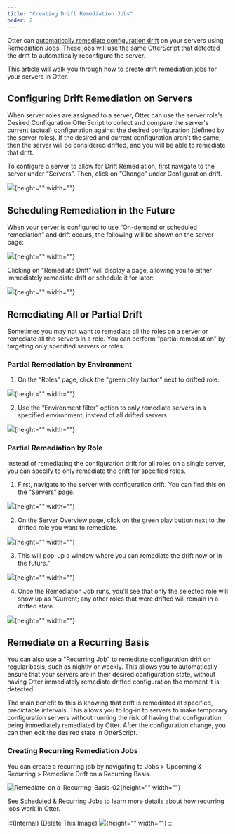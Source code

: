 ```yaml
---
title: "Creating Drift Remediation Jobs"
order: 2
---
```


Otter can [automatically remediate configuration drift](/docs/otter/drift-remediation-configuration-as-code/otter-automatically-remediate-configuration-drift) on your servers using Remediation Jobs. These jobs will use the same OtterScript that detected the drift to automatically reconfigure the server. 

This article will walk you through how to create drift remediation jobs for your servers in Otter.

## Configuring Drift Remediation on Servers
When server roles are assigned to a server, Otter can use the server role's Desired Configuration OtterScript to collect and compare the server's current (actual) configuration against the desired configuration (defined by the server roles). If the desired and current configuration aren't the same, then the server will be considered drifted, and you will be able to remediate that drift.

To configure a server to allow for Drift Remediation, first navigate to the server under “Servers”. Then, click on “Change” under Configuration drift.

![](/resources/docs/Configuring-Drift-Remediation-on-Servers-01.png){height="" width=""}
 
## Scheduling Remediation in the Future
When your server is configured to use “On-demand or scheduled remediation” and drift occurs, the following will be shown on the server page:

![](/resources/docs/Scheduling-Remediation-in-the-Future-01.png){height="" width=""}

Clicking on “Remediate Drift” will display a page, allowing you to either immediately remediate drift or schedule it for later:

![](/resources/docs/Scheduling-Remediation-in-the-Future-02a.png){height="" width=""}
 
## Remediating All or Partial Drift
Sometimes you may not want to remediate all the roles on a server or remediate all the servers in a role. You can perform “partial remediation” by targeting only specified servers or roles.

### Partial Remediation by Environment
1.	On the “Roles” page, click the "green play button" next to drifted role.
 
![](/resources/docs/Partial-Remediation-by-Environment-01.png){height="" width=""}
 
2.	Use the “Environment filter” option to only remediate servers in a specified environment, instead of all drifted servers.
 
![](/resources/docs/Partial-Remediation-by-Environment-02.png){height="" width=""}

### Partial Remediation by Role
Instead of remediating the configuration drift for all roles on a single server, you can specify to only remediate the drift for specified roles.

1.	First, navigate to the server with configuration drift. You can find this on the “Servers” page.

![](/resources/docs/Partial-Remediation-by-Role-01.png){height="" width=""}
 
2.	On the Server Overview page, click on the green play button next to the drifted role you want to remediate.

![](/resources/docs/Partial-Remediation-by-Role-02a.png){height="" width=""}

3. This will pop-up a window where you can remediate the drift now or in the future."

![](/resources/docs/Scheduling-Remediation-in-the-Future-02a.png){height="" width=""}
 
4.	Once the Remediation Job runs, you’ll see that only the selected role will show up as “Current; any other roles that were drifted will remain in a drifted state.

![](/resources/docs/Partial-Remediation-by-Role-03.png){height="" width=""}

## Remediate on a Recurring Basis
You can also use a "Recurring Job" to remediate configuration drift on regular basis, such as nightly or weekly. This allows you to automatically ensure that your servers are in their desired configuration state, without having Otter immediately remediate drifted configuration the moment it is detected.

The main benefit to this is knowing that drift is remediated at specified, predictable intervals. This allows you to log-in to servers to make temporary configuration servers without running the risk of having that configuration being immediately remediated by Otter. After the configuration change, you can then edit the desired state in OtterScript.

### Creating Recurring Remediation Jobs
You can create a recurring job by navigating to Jobs > Upcoming & Recurring > Remediate Drift on a Recurring Basis.

![Remediate-on a-Recurring-Basis-02](/resources/docs/Remediate-on%20a-Recurring-Basis-02.png){height="" width=""}

See [Scheduled & Recurring Jobs](/docs/otter/orchestration-server-automation/otter-orchestration-scheduled-recurring-jobs) to learn more details about how recurring jobs work in Otter.

:::(Internal) (Delete This Image)
![](/resources/docs/Remediate-on%20a-Recurring-Basis.png){height="" width=""}
:::
